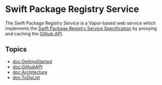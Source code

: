 # Swift Package Registry Service

The Swift Package Registry Service is a Vapor-based web service which 
implements the [Swift Package Registry Service Specification](https://github.com/swiftlang/swift-package-manager/blob/main/Documentation/PackageRegistry/Registry.md)
by proxying and caching the [Github API](https://docs.github.com/en/rest?apiVersion=2022-11-28).

## Topics

- <doc:GettingStarted>
- <doc:GithubAPI>
- <doc:Architecture>
- <doc:ToDoList>
